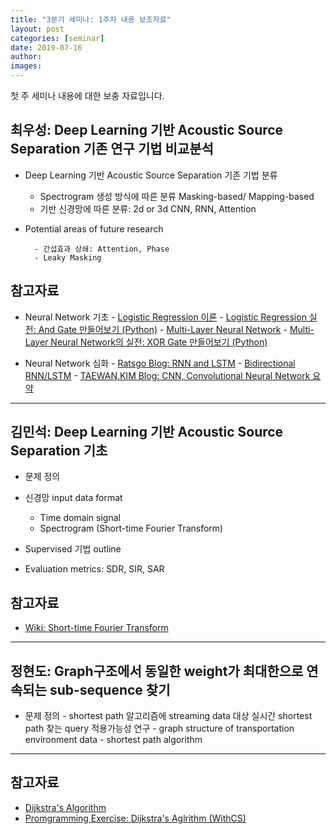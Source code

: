 ```yaml
---
title: "3분기 세미나: 1주차 내용 보조자료"
layout: post
categories: [seminar]
date: 2019-07-16
author:
images:
---
```


첫 주 세미나 내용에 대한 보충 자료입니다.

## 최우성: Deep Learning 기반 Acoustic Source Separation 기존 연구 기법 비교분석

- Deep Learning 기반 Acoustic Source Separation 기존 기법 분류

  - Spectrogram 생성 방식에 따른 분류 Masking-based/ Mapping-based
  - 기반 신경망에 따른 분류: 2d or 3d CNN, RNN, Attention

- Potential areas of future research

      	- 간섭효과 상쇄: Attention, Phase
      	- Leaky Masking

## 참고자료

- Neural Network 기초 - [Logistic Regression 이론](http://intelligence.korea.ac.kr/members/wschoi/deeplearning/Logistic-Regression/) - [Logistic Regression 실전: And Gate 만들어보기 (Python)](http://intelligence.korea.ac.kr/members/wschoi/deeplearning/and_gate_with_logistic_regression/) - [Multi-Layer Neural Network](http://intelligence.korea.ac.kr/members/wschoi/deeplearning/Multi-Layer-Neural-Network/) - [Multi-Layer Neural Network의 실전: XOR Gate 만들어보기 (Python)](http://intelligence.korea.ac.kr/members/wschoi/deeplearning/xor-gate-multilayer-neural-network/)

* Neural Network 심화 - [Ratsgo Blog: RNN and LSTM](https://ratsgo.github.io/natural%20language%20processing/2017/03/09/rnnlstm/) - [Bidirectional RNN/LSTM](http://intelligence.korea.ac.kr/members/wschoi/nlp/deeplearning/Bidirectional-RNN-and-LSTM/) - [TAEWAN.KIM Blog: CNN, Convolutional Neural Network 요약](http://taewan.kim/post/cnn/)

---

## 김민석: Deep Learning 기반 Acoustic Source Separation 기초

- 문제 정의

- 신경망 input data format

  - Time domain signal
  - Spectrogram (Short-time Fourier Transform)

- Supervised 기법 outline

- Evaluation metrics: SDR, SIR, SAR

## 참고자료

- [Wiki: Short-time Fourier Transform](https://en.wikipedia.org/wiki/Short-time_Fourier_transform)

---

## 정현도: Graph구조에서 동일한 weight가 최대한으로 연속되는 sub-sequence 찾기

- 문제 정의 - shortest path 알고리즘에 streaming data 대상 실시간 shortest path 찾는 query 적용가능성 연구 - graph structure of transportation environment data - shortest path algorithm

---

## 참고자료

- [Dijkstra's Algorithm](https://en.wikipedia.org/wiki/Dijkstra%27s_algorithm)
- [Promgramming Exercise: Dijkstra's Aglrithm (WithCS)](https://www.withcs.net/contest/1091/problem/3)
